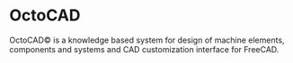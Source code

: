 # OctoCAD
OctoCAD© is a knowledge based system for design of machine elements, components and systems and CAD customization interface for FreeCAD.
